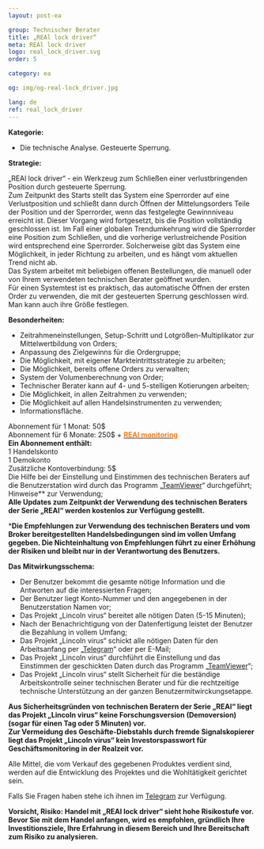 ```yaml
---
layout: post-ea

group: Technischer Berater
title: „REAl lock driver“
meta: REAl lock driver
logo: real_lock_driver.svg
order: 5

category: ea

og: img/og-real-lock_driver.jpg

lang: de
ref: real_lock_driver
---
```


**Kategorie:**
  - Die technische Analyse. Gesteuerte Sperrung.
  
**Strategie:**

„REAl lock driver“ - ein Werkzeug zum Schließen einer verlustbringenden Position durch gesteuerte Sperrung.  
Zum Zeitpunkt des Starts stellt das System eine Sperrorder auf eine Verlustposition und schließt dann durch Öffnen der Mittelungsorders Teile der Position und der Sperrorder, wenn das festgelegte Gewinnniveau erreicht ist. Dieser Vorgang wird fortgesetzt, bis die Position vollständig geschlossen ist. Im Fall einer globalen Trendumkehrung wird die Sperrorder eine Position zum Schließen, und die vorherige verlustreichende Position wird entsprechend eine Sperrorder. Solcherweise gibt das System eine Möglichkeit, in jeder Richtung zu arbeiten, und es hängt vom aktuellen Trend nicht ab.  
Das System arbeitet mit beliebigen offenen Bestellungen, die manuell oder von Ihrem verwendeten technischen Berater geöffnet wurden.  
Für einen Systemtest ist es praktisch, das automatische Öffnen der ersten Order zu verwenden, die mit der gesteuerten Sperrung geschlossen wird. Man kann auch ihre Größe festlegen.  

**Besonderheiten:**
  - Zeitrahmeneinstellungen, Setup-Schritt und Lotgrößen-Multiplikator zur Mittelwertbildung von Orders;
  - Anpassung des Zielgewinns für die Ordergruppe;
  - Die Möglichkeit, mit eigener Markteintrittsstrategie zu arbeiten;
  - Die Möglichkeit, bereits offene Orders zu verwalten;
  - System der Volumenberechnung von Order;
  - Technischer Berater kann auf 4- und 5-stelligen Kotierungen arbeiten;
  - Die Möglichkeit, in allen Zeitrahmen zu verwenden;
  - Die Möglichkeit auf allen Handelsinstrumenten zu verwenden;
  - Informationsfläche.
  
  Abonnement für 1 Monat: 50$  
  Abonnement für 6 Monate: 250$ + **<a href="https://lincolnvirus.com/de/ea/real_monitoring.html" target="_blank"><span style="color:#f07e20">REAl monitoring</span></a>**  
  **Ein Abonnement enthält:**  
  1 Handelskonto  
  1 Demokonto  
  Zusätzliche Kontoverbindung: 5$  
  Die Hilfe bei der Einstellung und Einstimmen des technischen Beraters auf die Benutzerstation wird durch das Programm „<a href="https://www.teamviewer.com/" target="_blank">TeamViewer</a>“ durchgeführt;  
  Hinweise** zur Verwendung;  
  **Alle Updates zum Zeitpunkt der Verwendung des technischen Beraters der Serie „REAl“ werden kostenlos zur Verfügung gestellt.**
  
***Die Empfehlungen zur Verwendung des technischen Beraters und vom Broker bereitgestellten Handelsbedingungen sind im vollen Umfang gegeben. Die Nichteinhaltung von Empfehlungen führt zu einer Erhöhung der Risiken und bleibt nur in der Verantwortung des Benutzers.**  

**Das Mitwirkungsschema:**  

- Der Benutzer bekommt die gesamte nötige Information und die Antworten auf die interessierten Fragen;  
- Der Benutzer liegt Konto-Nummer und den angegebenen in der Benutzerstation Namen vor;  
- Das Projekt „Lincoln virus“ bereitet alle nötigen Daten (5-15 Minuten);  
- Nach der Benachrichtigung von der Datenfertigung leistet der Benutzer die Bezahlung in vollem Umfang;  
- Das Projekt „Lincoln virus“ schickt alle nötigen Daten für den Arbeitsanfang per „<a href="https://t.me/chutkoy" target="_blank">Telegram</a>“ oder per E-Mail;  
- Das Projekt „Lincoln virus“ durchführt die Einstellung und das Einstimmen der geschickten Daten durch das Programm „<a href="https://www.teamviewer.com/" target="_blank">TeamViewer</a>“;  
- Das Projekt „Lincoln virus“ stellt Sicherheit für die beständige Arbeitskontrolle seiner technischen Berater und für die rechtzeitige technische Unterstützung an der ganzen Benutzermitwirckungsetappe.  

**Aus Sicherheitsgründen von technischen Beratern der Serie „REAl“ liegt das Projekt „Lincoln virus“ keine Forschungsversion (Demoversion) (sogar für einen Tag oder 5 Minuten) vor.**  
**Zur Vermeidung des Geschäfte-Diebstahls durch fremde Signalskopierer liegt das Projekt „Lincoln virus“ kein Investorspasswort für Geschäftsmonitoring in der Realzeit vor.**  

Alle Mittel, die vom Verkauf des gegebenen Produktes verdient sind, werden auf die Entwicklung des Projektes und die Wohltätigkeit gerichtet sein.  

Falls Sie Fragen haben stehe ich ihnen im <a href="https://t.me/chutkoy" target="_blank">Telegram</a> zur Verfügung.  

**Vorsicht, Risiko: Handel mit „REAl lock driver“ sieht hohe Risikostufe vor. Bevor Sie mit dem Handel anfangen, wird es empfohlen, gründlich Ihre Investitionsziele, Ihre Erfahrung in diesem Bereich und Ihre Bereitschaft zum Risiko zu analysieren.**
